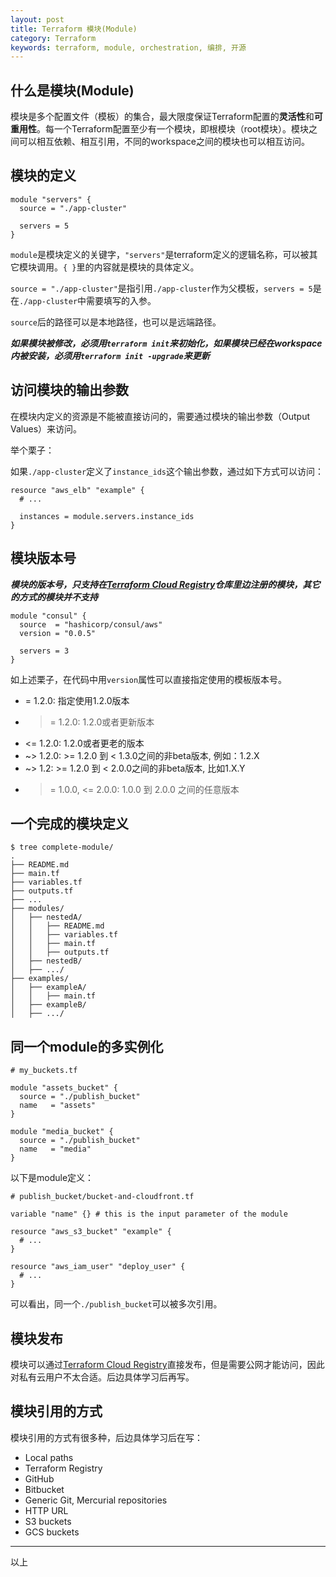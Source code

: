 ```yaml
---
layout: post
title: Terraform 模块(Module)
category: Terraform
keywords: terraform, module, orchestration, 编排, 开源
---
```


## 什么是模块(Module)

模块是多个配置文件（模板）的集合，最大限度保证Terraform配置的**灵活性**和**可重用性**。每一个Terraform配置至少有一个模块，即根模块（root模块）。模块之间可以相互依赖、相互引用，不同的workspace之间的模块也可以相互访问。

## 模块的定义
>
	module "servers" {
	  source = "./app-cluster"
>
	  servers = 5
	}

`module`是模块定义的关键字，`"servers"`是terraform定义的逻辑名称，可以被其它模块调用。`{ }`里的内容就是模块的具体定义。

`source = "./app-cluster"`是指引用`./app-cluster`作为父模板，`servers = 5`是在`./app-cluster`中需要填写的入参。

`source`后的路径可以是本地路径，也可以是远端路径。

***如果模块被修改，必须用`terraform init`来初始化，如果模块已经在workspace内被安装，必须用`terraform init -upgrade`来更新***

## 访问模块的输出参数

在模块内定义的资源是不能被直接访问的，需要通过模块的输出参数（Output Values）来访问。

举个栗子：

如果`./app-cluster`定义了`instance_ids`这个输出参数，通过如下方式可以访问：

>
	resource "aws_elb" "example" {
	  # ...
>
	  instances = module.servers.instance_ids
	}
	
## 模块版本号

***模块的版本号，只支持在[Terraform Cloud Registry](!https://registry.terraform.io/)仓库里边注册的模块，其它的方式的模块并不支持***

>
	module "consul" {
	  source  = "hashicorp/consul/aws"
	  version = "0.0.5"
>
	  servers = 3
	}

如上述栗子，在代码中用`version`属性可以直接指定使用的模板版本号。

 * = 1.2.0: 指定使用1.2.0版本
 * >= 1.2.0: 1.2.0或者更新版本
 * <= 1.2.0: 1.2.0或者更老的版本
 * ~> 1.2.0: >= 1.2.0 到 < 1.3.0之间的非beta版本, 例如：1.2.X
 * ~> 1.2: >= 1.2.0 到 < 2.0.0之间的非beta版本, 比如1.X.Y
 * >= 1.0.0, <= 2.0.0: 1.0.0 到 2.0.0 之间的任意版本

## 一个完成的模块定义

>
	$ tree complete-module/
	.
	├── README.md
	├── main.tf
	├── variables.tf
	├── outputs.tf
	├── ...
	├── modules/
	│   ├── nestedA/
	│   │   ├── README.md
	│   │   ├── variables.tf
	│   │   ├── main.tf
	│   │   ├── outputs.tf
	│   ├── nestedB/
	│   ├── .../
	├── examples/
	│   ├── exampleA/
	│   │   ├── main.tf
	│   ├── exampleB/
	│   ├── .../
	
## 同一个module的多实例化

>
	# my_buckets.tf
>
	module "assets_bucket" {
	  source = "./publish_bucket"
	  name   = "assets"
	}
>
	module "media_bucket" {
	  source = "./publish_bucket"
	  name   = "media"
	}

以下是module定义：
>
	# publish_bucket/bucket-and-cloudfront.tf
>
	variable "name" {} # this is the input parameter of the module
>
	resource "aws_s3_bucket" "example" {
	  # ...
	}
>
	resource "aws_iam_user" "deploy_user" {
	  # ...
	}
	
可以看出，同一个`./publish_bucket`可以被多次引用。

## 模块发布

模块可以通过[Terraform Cloud Registry](!https://registry.terraform.io/)直接发布，但是需要公网才能访问，因此对私有云用户不太合适。后边具体学习后再写。

## 模块引用的方式

模块引用的方式有很多种，后边具体学习后在写：

* Local paths
* Terraform Registry
* GitHub
* Bitbucket
* Generic Git, Mercurial repositories
* HTTP URL
* S3 buckets
* GCS buckets

---------
以上